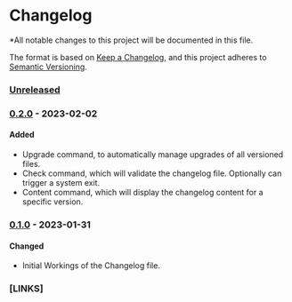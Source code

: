 <!--
  !! THIS FILE IS MAINTAINED USING THE CHANGELOGGER TOOL. 
  !! MODIFICATION OF THIS FILE BY HAND MAY BREAK USAGE WITH THE CHANGELOGGER TOOL.
-->
# Changelog
*All notable changes to this project will be documented in this file.

The format is based on [Keep a Changelog](https://keepachangelog.com/en/1.0.0/),
and this project adheres to [Semantic Versioning](https://semver.org/spec/v2.0.0.html).

### [Unreleased]

### [0.2.0] - 2023-02-02

#### Added
- Upgrade command, to automatically manage upgrades of all versioned files.
- Check command, which will validate the changelog file. Optionally can trigger a system exit.
- Content command, which will display the changelog content for a specific version.

### [0.1.0] - 2023-01-31

#### Changed

- Initial Workings of the Changelog file.

### [LINKS]

[Unreleased]: https://github.com/award28/changelogger/compare/0.2.0...HEAD
[0.2.0]: https://github.com/award28/changelogger/compare/0.1.0...0.2.0
[0.1.0]: https://github.com/award28/changelogger/commit/a284a424df9fe41121f5101b9a9471aa91fad7c4
